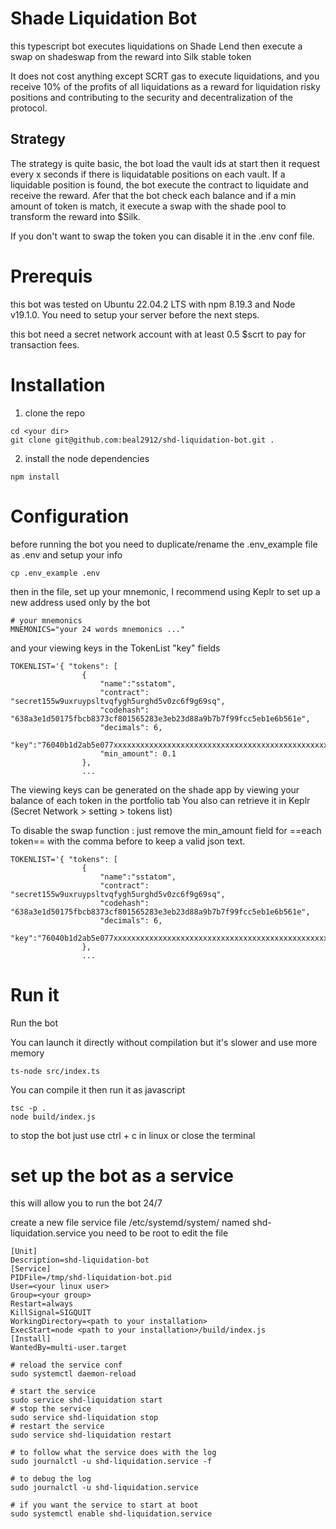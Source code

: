 # Shade Liquidation Bot 

this typescript bot executes liquidations on Shade Lend then execute a swap on shadeswap from the reward into Silk stable token   

It does not cost anything except SCRT gas to execute liquidations, and you receive 10% of the profits of all liquidations as a reward for liquidation risky positions and contributing to the security and decentralization of the protocol.

## Strategy
The strategy is quite basic, the bot load the vault ids at start then it request every x seconds if there is liquidatable positions on each vault.
If a liquidable position is found, the bot execute the contract to liquidate and receive the reward.
Afer that the bot check each balance and if a min amount of token is match, it execute a swap with the shade pool to transform the reward into $Silk.

If you don't want to swap the token you can disable it in the .env conf file.



# Prerequis

this bot was tested on Ubuntu 22.04.2 LTS with npm 8.19.3 and Node v19.1.0.
You need to setup your server before the next steps.

this bot need a secret network account with at least 0.5 $scrt to pay for transaction fees.


# Installation

1. clone the repo 

```
cd <your dir>
git clone git@github.com:beal2912/shd-liquidation-bot.git .
```

2. install the node dependencies 
```
npm install
```
# Configuration

before running the bot you need to duplicate/rename the .env_example file as .env and setup your info
```
cp .env_example .env
``` 

then in the file, set up your mnemonic, I recommend using Keplr to set up a new address used only by the bot
```
# your mnemonics
MNEMONICS="your 24 words mnemonics ..."
```



and your viewing keys in the TokenList "key" fields
```
TOKENLIST='{ "tokens": [
                { 
                    "name":"sstatom", 
                    "contract": "secret155w9uxruypsltvqfygh5urghd5v0zc6f9g69sq", 
                    "codehash": "638a3e1d50175fbcb8373cf801565283e3eb23d88a9b7b7f99fcc5eb1e6b561e",
                    "decimals": 6,
                    "key":"76040b1d2ab5e077xxxxxxxxxxxxxxxxxxxxxxxxxxxxxxxxxxxxxxxxxxxxxxxx",
                    "min_amount": 0.1
                },
                ...
```
The viewing keys can be generated on the shade app by viewing your balance of each token in the portfolio tab
You also can retrieve it in Keplr (Secret Network > setting > tokens list)


To disable the swap function : just remove the min_amount field for ==each token== with the comma before to keep a valid json text.
```
TOKENLIST='{ "tokens": [
                { 
                    "name":"sstatom", 
                    "contract": "secret155w9uxruypsltvqfygh5urghd5v0zc6f9g69sq", 
                    "codehash": "638a3e1d50175fbcb8373cf801565283e3eb23d88a9b7b7f99fcc5eb1e6b561e",
                    "decimals": 6,
                    "key":"76040b1d2ab5e077xxxxxxxxxxxxxxxxxxxxxxxxxxxxxxxxxxxxxxxxxxxxxxxx"
                },
                ...
```

# Run it

Run the bot

You can launch it directly without compilation but it's slower and use more memory
```
ts-node src/index.ts
```

You can compile it then run it as javascript
```
tsc -p .
node build/index.js
```
to stop the bot just use ctrl + c in linux or close the terminal

# set up the bot as a service 
this will allow you to run the bot 24/7

create a new file service file /etc/systemd/system/ named shd-liquidation.service 
you need to be root to edit the file
```
[Unit]
Description=shd-liquidation-bot
[Service]
PIDFile=/tmp/shd-liquidation-bot.pid
User=<your linux user>
Group=<your group>
Restart=always
KillSignal=SIGQUIT
WorkingDirectory=<path to your installation>
ExecStart=node <path to your installation>/build/index.js
[Install]
WantedBy=multi-user.target
```

```
# reload the service conf
sudo systemctl daemon-reload

# start the service 
sudo service shd-liquidation start
# stop the service
sudo service shd-liquidation stop
# restart the service 
sudo service shd-liquidation restart

# to follow what the service does with the log 
sudo journalctl -u shd-liquidation.service -f

# to debug the log 
sudo journalctl -u shd-liquidation.service

# if you want the service to start at boot 
sudo systemctl enable shd-liquidation.service

```